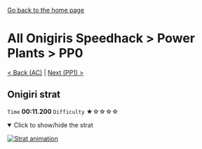 [Go back to the home page](https://github.com/Doublevil/scbspeedrun)

# All Onigiris Speedhack > Power Plants > PP0

[< Back (AC)](https://github.com/Doublevil/scbspeedrun/blob/main/levels/arb_sh/A/AC.md) | [Next (PP1) >](https://github.com/Doublevil/scbspeedrun/blob/main/levels/arb_sh/pp/PP1.md)

## Onigiri strat

`Time` **00:11.200** `Difficulty` ★☆☆☆☆
<details open>
  <summary>Click to show/hide the strat</summary>

  [![Strat animation](https://github.com/Doublevil/scbspeedrun/blob/main/media/levels/pp/PP0_OnigiriStrat.webp)](https://github.com/Doublevil/scbspeedrun/blob/main/media/levels/pp/PP0_OnigiriStrat.mp4?raw=true)
</details>
